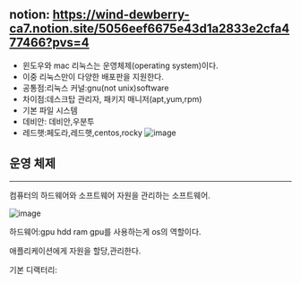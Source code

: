 notion: https://wind-dewberry-ca7.notion.site/5056eef6675e43d1a2833e2cfa477466?pvs=4
---

- 윈도우와 mac 리눅스는 운영체제(operating system)이다.
- 이중 리눅스만이 다양한 배포판을 지원한다.
- 공통점:리눅스 커널:gnu(not unix)software
- 차이점:데스크탑 관리자, 패키지 매니저(apt,yum,rpm)
- 기본 파일 시스템
- 데비안: 데비안,우분투
- 레드햇:페도라,레드햇,centos,rocky
![image](https://github.com/user-attachments/assets/53aa1e0d-5a7e-4638-835f-10517968ca10)
## 운영 체제

---

컴퓨터의 하드웨어와 소프트웨어 자원을 관리하는 소프트웨어.

![image](https://github.com/user-attachments/assets/237e8cab-30aa-4169-be03-efe158fa2ee7)


하드웨어:gpu hdd ram gpu를 사용하는게 os의 역할이다.

애플리케이션에게 자원을 할당,관리한다.

기본 디랙터리:
